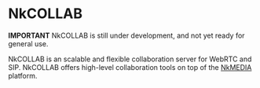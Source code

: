 
# NkCOLLAB

**IMPORTANT** NkCOLLAB is still under development, and not yet ready for general use.

NkCOLLAB is an scalable and flexible collaboration server for WebRTC and SIP. NkCOLLAB offers high-level collaboration tools on top of the [NkMEDIA](https://github.com/netcomposer/nkmedia) platform.

